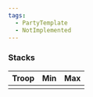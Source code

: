 ```yaml
---
tags:
  - PartyTemplate
  - NotImplemented
---
```


### Stacks
| Troop | Min | Max |
| ----- | --- | --- |
|       |     |     |